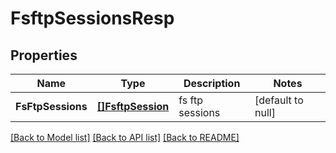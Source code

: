 # FsftpSessionsResp

## Properties
Name | Type | Description | Notes
------------ | ------------- | ------------- | -------------
**FsFtpSessions** | [**[]FsftpSession**](FSFTPSession.md) | fs ftp sessions | [default to null]

[[Back to Model list]](../README.md#documentation-for-models) [[Back to API list]](../README.md#documentation-for-api-endpoints) [[Back to README]](../README.md)


